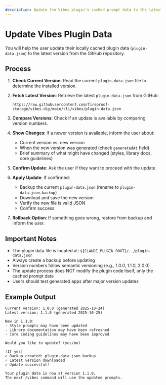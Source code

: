 ```yaml
---
description: Update the Vibes plugin's cached prompt data to the latest version
---
```


# Update Vibes Plugin Data

You will help the user update their locally cached plugin data (`plugin-data.json`) to the latest version from the GitHub repository.

## Process

1. **Check Current Version**: Read the current `plugin-data.json` file to determine the installed version.

2. **Fetch Latest Version**: Retrieve the latest `plugin-data.json` from GitHub:
   ```
   https://raw.githubusercontent.com/fireproof-storage/vibes.diy/main/cli/vibes/plugin-data.json
   ```

3. **Compare Versions**: Check if an update is available by comparing version numbers.

4. **Show Changes**: If a newer version is available, inform the user about:
   - Current version vs. new version
   - When the new version was generated (check `generatedAt` field)
   - Brief summary of what might have changed (styles, library docs, core guidelines)

5. **Confirm Update**: Ask the user if they want to proceed with the update.

6. **Apply Update**: If confirmed:
   - Backup the current `plugin-data.json` (rename to `plugin-data.json.backup`)
   - Download and save the new version
   - Verify the new file is valid JSON
   - Confirm success

7. **Rollback Option**: If something goes wrong, restore from backup and inform the user.

## Important Notes

- The plugin data file is located at: `${CLAUDE_PLUGIN_ROOT}/../plugin-data.json`
- Always create a backup before updating
- Version numbers follow semantic versioning (e.g., 1.0.0, 1.1.0, 2.0.0)
- The update process does NOT modify the plugin code itself, only the cached prompt data
- Users should test generated apps after major version updates

## Example Output

```
Current version: 1.0.0 (generated 2025-10-24)
Latest version: 1.1.0 (generated 2025-10-25)

New in 1.1.0:
- Style prompts may have been updated
- Library documentation may have been refreshed
- Core coding guidelines may have been improved

Would you like to update? (yes/no)

[If yes]
✓ Backup created: plugin-data.json.backup
✓ Latest version downloaded
✓ Update successful!

Your plugin data is now at version 1.1.0.
The next /vibes command will use the updated prompts.
```
